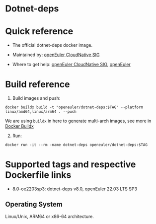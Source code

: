 # Dotnet-deps

# Quick reference

- The official dotnet-deps docker image.

- Maintained by: [openEuler CloudNative SIG](https://gitee.com/openeuler/cloudnative)

- Where to get help: [openEuler CloudNative SIG](https://gitee.com/openeuler/cloudnative), [openEuler](https://gitee.com/openeuler/community)

# Build reference

1. Build images and push:
```shell
docker buildx build -t "openeuler/dotnet-deps:$TAG" --platform linux/amd64,linux/arm64 . --push
```

We are using `buildx` in here to generate multi-arch images, see more in [Docker Buildx](https://docs.docker.com/buildx/working-with-buildx/)

2. Run:
```shell
docker run -it --rm -name dotnet-deps openeuler/dotnet-deps:$TAG
```

# Supported tags and respective Dockerfile links

- 8.0-oe2203sp3: dotnet-deps v8.0, openEuler 22.03 LTS SP3

## Operating System
Linux/Unix, ARM64 or x86-64 architecture.
